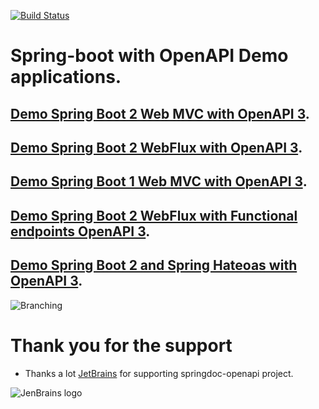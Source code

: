 [![Build Status](https://ci-cd.springdoc.org:8443/buildStatus/icon?job=springdoc-demos%2F2.x)](https://ci-cd.springdoc.org:8443/job/springdoc-demos/job/2.x/)

# Spring-boot with OpenAPI Demo applications.

## [Demo Spring Boot 2 Web MVC with OpenAPI 3](http://158.101.191.70:8081/).

## [Demo Spring Boot 2 WebFlux with OpenAPI 3](http://158.101.191.70:8082/).

## [Demo Spring Boot 1 Web MVC with OpenAPI 3](http://158.101.191.70:8083/).

## [Demo Spring Boot 2 WebFlux with Functional endpoints OpenAPI 3](http://158.101.191.70:8084/swagger-ui.html).

## [Demo Spring Boot 2 and Spring Hateoas with OpenAPI 3](http://158.101.191.70:8085/swagger-ui.html).

![Branching](https://springdoc.org/images/pets.png)

# **Thank you for the support**

* Thanks a lot [JetBrains](https://www.jetbrains.com/?from=springdoc-openapi) for
  supporting springdoc-openapi project.

![JenBrains logo](https://springdoc.org/images/jetbrains.svg)





